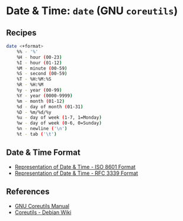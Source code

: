 # Date & Time: `date` (GNU `coreutils`)

## Recipes

```bash
date <+format>
    %% - '%'
    %H - hour (00-23)
    %I - hour (01-12)
    %M - minute (00-59)
    %S - second (00-59)
    %T - %H:%M:%S
    %R - %H:%M
    %y - year (00-99)
    %Y - year (0000-9999)
    %m - month (01-12)
    %d - day of month (01-31)
    %D - %m/%d/%y
    %u - day of week (1-7, 1=Monday)
    %w - day of week (0-6, 0=Sunday)
    %n - newline ('\n')
    %t - tab ('\t')
```

## Date & Time Format

- [Representation of Date & Time - ISO 8601 Format](../general_concepts/datetime_fmt_iso_8601)
- [Representation of Date & Time - RFC 3339 Format](../general_concepts/datetime_fmt_rfc_3339)

## References

- [GNU Coreutils Manual](https://www.gnu.org/software/coreutils/manual/html_node/index.html)
- [Coreutils - Debian Wiki](https://wiki.debian.org/coreutils)
